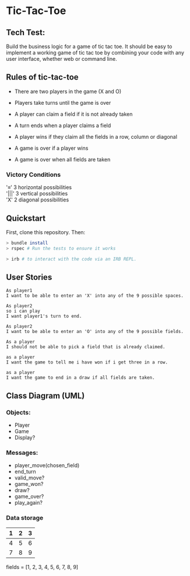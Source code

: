 # Tic-Tac-Toe

## Tech Test:
Build the business logic for a game of tic tac toe. It should be easy to implement a working game of tic tac toe by combining your code with any user interface, whether web or command line.

## Rules of tic-tac-toe

- There are two players in the game (X and O)
- Players take turns until the game is over
- A player can claim a field if it is not already taken
- A turn ends when a player claims a field

- A player wins if they claim all the fields in a row, column or diagonal
- A game is over if a player wins
- A game is over when all fields are taken

### Victory Conditions
'≡' 3 horizontal possibilities  
'|||' 3 vertical possibilities  
'X' 2 diagonal possibilities  

## Quickstart
First, clone this repository. Then:

```bash
> bundle install
> rspec # Run the tests to ensure it works

> irb # to interact with the code via an IRB REPL.
```

## User Stories

```
As player1
I want to be able to enter an 'X' into any of the 9 possible spaces.

As player2
so i can play
I want player1's turn to end.

As player2
I want to be able to enter an 'O' into any of the 9 possible fields.

As a player
I should not be able to pick a field that is already claimed.

as a player
I want the game to tell me i have won if i get three in a row.

as a player
I want the game to end in a draw if all fields are taken.
```

## Class Diagram (UML)
### Objects:
- Player
- Game
- Display?

### Messages:
- player_move(chosen_field)
- end_turn
- valid_move?
- game_won?
- draw?
- game_over?
- play_again?

### Data storage

1 | 2 | 3  
--|---|--  
4 | 5 | 6     
7 | 8 | 9   

fields = [1, 2, 3, 4, 5, 6, 7, 8, 9]
